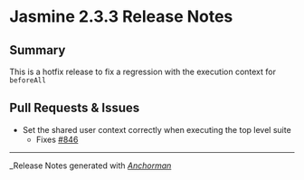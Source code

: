 # Jasmine 2.3.3 Release Notes

## Summary

This is a hotfix release to fix a regression with the execution context for `beforeAll`

## Pull Requests & Issues

* Set the shared user context correctly when executing the top level suite
    - Fixes [#846](https://github.com/jasmine/jasmine/issues/846)

------

_Release Notes generated with _[Anchorman](http://github.com/infews/anchorman)_
